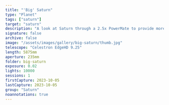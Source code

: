 ```yaml
---
title: "'Big' Saturn"
type: "Planet"
tags: ["saturn"]
target: "saturn"
description: "A look at Saturn through a 2.5x PowerMate to provide more magnification."
signature: false
archive: false
image: "/assets/images/gallery/big-saturn/thumb.jpg"
telescope: "Celestron EdgeHD 9.25"
length: 5875mm
aperture: 235mm
folder: big-saturn
exposure: 0.02
lights: 10000
sessions: 1
firstCapture: 2023-10-05
lastCapture: 2023-10-05
group: "Saturn"
noannotations: true
---
```

